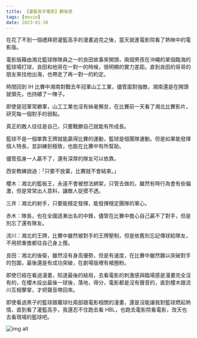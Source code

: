 ```yaml
---
title: 【灌籃高手電影】觀後感
tags: [movie]
date: 2023-01-30
---
```

<!--truncate-->
在花了不到一個禮拜把灌籃高手的漫畫追完之後，當天就進電影院看了熱映中的電影版。

電影版藉由湘北籃球隊隊員之一的良田故事來開頭，兩個男孩在沖繩的某個臨海的籃球場打球，良田和他哥在一對一的時候，很明顯的實力差距。直到良田的哥哥的朋友來找他出海，也帶走了再一對一的約定。

時間回到 IH 比賽中湘南對戰去年冠軍山工工業，儘管面對強敵，湘南還是在開頭就領先，也持續了一陣子。

即使是冠軍常勝軍，山工工業也沒有絲毫懈怠，在比賽前一天看了湘北比賽影片，研究每一個對手的弱點。

真正的敵人往往是自己，只要戰勝自己就能有所成長。

籃球不是一個單靠王牌就能贏得比賽的運動，籃球是個團隊運動。但是如果能發揮個人特長，並訓練到極致，也能在比賽中有所幫助。

儘管孤身一人贏不了，還有深厚的隊友可以依靠。

西安教練說過：「只要不放棄，比賽就不會結束。」

櫻木：湘北的籃板王，永遠不會被想法綁架，只管去做的，雖然有時行為會有些偏激，但是常常出人意料，讓敵人捉摸不透。

三井：湘北的射手，只要能穩定發揮，能發揮穩定團隊的軍心。

赤木：隊長，也在全國逐漸出名的中鋒，儘管在比賽中擔心自己贏不了對手，但是別忘了還有隊友。

流川：湘北的王牌，比賽中雖然被對手的王牌壓制，但是依舊別忘記傳球給隊友，不用把重擔都往自己身上攬。

良田：湘北的後衛，雖然沒有身高優勢，但是有速度，在比賽中雖然難以突破對手的包圍，最後還是有成功突破，在劇場版裡有被圈粉。

即使已經在看過漫畫，知道最後的結局，去看電影的刺激感與臨場感是漫畫完全沒有的，在櫻木投出最後一球後，落地，得分，電影都是沒有聲音的，直到櫻木跟流川互相擊掌，才把聲音帶回來。

即使看過黑子的籃球跟蘿球社兩部跟電影相關的漫畫，還是沒能讓我對籃球燃起熱情，直到看了灌籃高手，我還忍不住跑去看 HBL，也跑去電影院看電影，改天也去看現場的籃球吧。

![img alt](/img/blog/thefirstslamdunk.jpg)